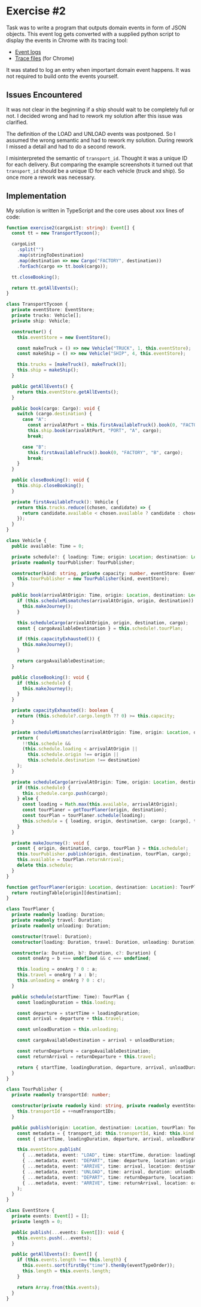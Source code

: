 # Exercise #2

Task was to write a program that outputs domain events in form of JSON objects. This event log gets converted with a supplied python script to display the events in Chrome with its tracing tool:

* [Event logs](log)
* [Trace files](trace) (for Chrome)

It was stated to log an entry when important domain event happens. It was not required to build onto the events yourself.



## Issues Encountered

It was not clear in the beginning if a ship should wait to be completely full or not. I decided wrong and had to rework my solution after this issue was clarified.

The definition of the LOAD and UNLOAD events was postponed. So I assumed the wrong semantic and had to rework my solution. During rework I missed a detail and had to do a second rework.

I misinterpreted the semantic of `transport_id`. Thought it was a unique ID for each delivery. But comparing the example screenshots it turned out that `transport_id` should be a unique ID for each vehicle (truck and ship). So once more a rework was necessary.



## Implementation

My solution is written in TypeScript and the core uses about xxx lines of code:

```typescript
function exercise2(cargoList: string): Event[] {
  const tt = new TransportTycoon();

  cargoList
    .split("")
    .map(stringToDestination)
    .map(destination => new Cargo("FACTORY", destination))
    .forEach(cargo => tt.book(cargo));

  tt.closeBooking();

  return tt.getAllEvents();
}

class TransportTycoon {
  private eventStore: EventStore;
  private trucks: Vehicle[];
  private ship: Vehicle;

  constructor() {
    this.eventStore = new EventStore();

    const makeTruck = () => new Vehicle("TRUCK", 1, this.eventStore);
    const makeShip = () => new Vehicle("SHIP", 4, this.eventStore);

    this.trucks = [makeTruck(), makeTruck()];
    this.ship = makeShip();
  }

  public getAllEvents() {
    return this.eventStore.getAllEvents();
  }

  public book(cargo: Cargo): void {
    switch (cargo.destination) {
      case "A":
        const arrivalAtPort = this.firstAvailableTruck().book(0, "FACTORY", "PORT", cargo);
        this.ship.book(arrivalAtPort, "PORT", "A", cargo);
        break;

      case "B":
        this.firstAvailableTruck().book(0, "FACTORY", "B", cargo);
        break;
    }
  }

  public closeBooking(): void {
    this.ship.closeBooking();
  }

  private firstAvailableTruck(): Vehicle {
    return this.trucks.reduce((chosen, candidate) => {
      return candidate.available < chosen.available ? candidate : chosen;
    });
  }
}

class Vehicle {
  public available: Time = 0;

  private schedule?: { loading: Time; origin: Location; destination: Location; cargo: Cargo[]; tourPlan: TourPlan };
  private readonly tourPublisher: TourPublisher;

  constructor(kind: string, private capacity: number, eventStore: EventStore) {
    this.tourPublisher = new TourPublisher(kind, eventStore);
  }

  public book(arrivalAtOrigin: Time, origin: Location, destination: Location, cargo: Cargo): Time {
    if (this.scheduleMismatches(arrivalAtOrigin, origin, destination)) {
      this.makeJourney();
    }

    this.scheduleCargo(arrivalAtOrigin, origin, destination, cargo);
    const { cargoAvailableDestination } = this.schedule!.tourPlan;

    if (this.capacityExhausted()) {
      this.makeJourney();
    }

    return cargoAvailableDestination;
  }

  public closeBooking(): void {
    if (this.schedule) {
      this.makeJourney();
    }
  }

  private capacityExhausted(): boolean {
    return (this.schedule?.cargo.length ?? 0) >= this.capacity;
  }

  private scheduleMismatches(arrivalAtOrigin: Time, origin: Location, destination: Location): boolean {
    return (
      !!this.schedule &&
      (this.schedule.loading < arrivalAtOrigin ||
        this.schedule.origin !== origin ||
        this.schedule.destination !== destination)
    );
  }

  private scheduleCargo(arrivalAtOrigin: Time, origin: Location, destination: Location, cargo: Cargo): void {
    if (this.schedule) {
      this.schedule.cargo.push(cargo);
    } else {
      const loading = Math.max(this.available, arrivalAtOrigin);
      const tourPlaner = getTourPlaner(origin, destination);
      const tourPlan = tourPlaner.schedule(loading);
      this.schedule = { loading, origin, destination, cargo: [cargo], tourPlan };
    }
  }

  private makeJourney(): void {
    const { origin, destination, cargo, tourPlan } = this.schedule!;
    this.tourPublisher.publish(origin, destination, tourPlan, cargo);
    this.available = tourPlan.returnArrival;
    delete this.schedule;
  }
}

function getTourPlaner(origin: Location, destination: Location): TourPlaner {
  return routingTable[origin][destination];
}

class TourPlaner {
  private readonly loading: Duration;
  private readonly travel: Duration;
  private readonly unloading: Duration;

  constructor(travel: Duration);
  constructor(loading: Duration, travel: Duration, unloading: Duration);

  constructor(a: Duration, b?: Duration, c?: Duration) {
    const oneArg = b === undefined && c === undefined;

    this.loading = oneArg ? 0 : a;
    this.travel = oneArg ? a : b!;
    this.unloading = oneArg ? 0 : c!;
  }

  public schedule(startTime: Time): TourPlan {
    const loadingDuration = this.loading;

    const departure = startTime + loadingDuration;
    const arrival = departure + this.travel;

    const unloadDuration = this.unloading;

    const cargoAvailableDestination = arrival + unloadDuration;

    const returnDeparture = cargoAvailableDestination;
    const returnArrival = returnDeparture + this.travel;

    return { startTime, loadingDuration, departure, arrival, unloadDuration, returnDeparture, returnArrival, cargoAvailableDestination };
  }
}

class TourPublisher {
  private readonly transportId: number;

  constructor(private readonly kind: string, private readonly eventStore: EventStore) {
    this.transportId = ++numTransportIDs;
  }

  public publish(origin: Location, destination: Location, tourPlan: TourPlan, cargo: Cargo[]): void {
    const metadata = { transport_id: this.transportId, kind: this.kind };
    const { startTime, loadingDuration, departure, arrival, unloadDuration, returnDeparture, returnArrival } = tourPlan;

    this.eventStore.publish(
      { ...metadata, event: "LOAD", time: startTime, duration: loadingDuration, location: origin, destination, cargo },
      { ...metadata, event: "DEPART", time: departure, location: origin, destination, cargo },
      { ...metadata, event: "ARRIVE", time: arrival, location: destination, cargo },
      { ...metadata, event: "UNLOAD", time: arrival, duration: unloadDuration, location: destination, cargo },
      { ...metadata, event: "DEPART", time: returnDeparture, location: destination, destination: origin },
      { ...metadata, event: "ARRIVE", time: returnArrival, location: origin },
    );
  }
}

class EventStore {
  private events: Event[] = [];
  private length = 0;

  public publish(...events: Event[]): void {
    this.events.push(...events);
  }

  public getAllEvents(): Event[] {
    if (this.events.length !== this.length) {
      this.events.sort(firstBy("time").thenBy(eventTypeOrder));
      this.length = this.events.length;
    }

    return Array.from(this.events);
  }
}
```
